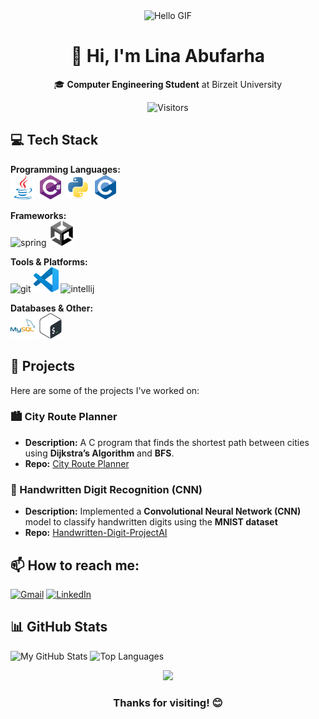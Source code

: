 <div align="center">
  <img src="https://user-images.githubusercontent.com/74038190/221352975-94759904-aa4c-4032-a8ab-b546efb9c478.gif" width="200" alt="Hello GIF">
  <h1>👋 Hi, I'm Lina Abufarha</h1>
  <p>🎓 <b>Computer Engineering Student</b> at Birzeit University</p>
  
  ![Visitors](https://komarev.com/ghpvc/?username=LinaAbufaraha&style=flat&color=blue)
</div>

## 💻 Tech Stack

**Programming Languages:**  
<img src="https://raw.githubusercontent.com/devicons/devicon/master/icons/java/java-original.svg" alt="java" width="40" height="40"/>
  <img src="https://raw.githubusercontent.com/devicons/devicon/master/icons/csharp/csharp-original.svg" alt="csharp" width="40" height="40"/>
  <img src="https://raw.githubusercontent.com/devicons/devicon/master/icons/python/python-original.svg" alt="python" width="40" height="40"/>
  <img src="https://raw.githubusercontent.com/devicons/devicon/master/icons/c/c-original.svg" alt="c" width="40" height="40"/>

**Frameworks:**  
 <img src="https://www.vectorlogo.zone/logos/springio/springio-icon.svg" alt="spring" width="40" height="40"/>
  <img src="https://raw.githubusercontent.com/devicons/devicon/master/icons/unity/unity-original.svg" alt="unity" width="40" height="40"/>

**Tools & Platforms:**  
<img src="https://www.vectorlogo.zone/logos/git-scm/git-scm-icon.svg" alt="git" width="40" height="40"/>
  <img src="https://raw.githubusercontent.com/devicons/devicon/master/icons/vscode/vscode-original.svg" alt="vscode" width="40" height="40"/>
  <img src="https://upload.wikimedia.org/wikipedia/commons/9/9c/IntelliJ_IDEA_Icon.svg" alt="intellij" width="40" height="40"/>

**Databases & Other:**  
<img src="https://raw.githubusercontent.com/devicons/devicon/master/icons/mysql/mysql-original-wordmark.svg" alt="mysql" width="40" height="40"/>
 <img src="https://raw.githubusercontent.com/devicons/devicon/master/icons/bash/bash-original.svg" alt="bash" width="40" height="40"/>


## 📌 Projects  
Here are some of the projects I've worked on:  

### 🏙️ City Route Planner  
- **Description:** A C program that finds the shortest path between cities using **Dijkstra’s Algorithm** and **BFS**.  
- **Repo:** [City Route Planner](https://github.com/LinaAbufaraha/City-Route-Planner)  

### 🤖 Handwritten Digit Recognition (CNN)  
- **Description:** Implemented a **Convolutional Neural Network (CNN)** model to classify handwritten digits using the **MNIST dataset**  
- **Repo:** [Handwritten-Digit-ProjectAI](https://github.com/LinaAbufaraha/Handwritten-Digit-Recognition-using-CNN-ProjectAI)

##  📫 How to reach me:
[![Gmail](https://img.shields.io/badge/-linaabufarha1@gmail.com-D14836?logo=gmail&logoColor=white)](mailto:linaabufarha1@gmail.com)
  [![LinkedIn](https://img.shields.io/badge/-LinkedIn-0077B5?logo=linkedin&logoColor=white)](https://www.linkedin.com/in/lina-abufarha-937734273/)


## 📊 GitHub Stats
![My GitHub Stats](https://github-readme-stats.vercel.app/api?username=LinaAbufaraha&show_icons=true&theme=radical)
![Top Languages](https://github-readme-stats.vercel.app/api/top-langs/?username=LinaAbufaraha&layout=compact&theme=radical)

<div align="center">
 
  <img src="https://media.giphy.com/media/3o7abuJ8lCW1f5CmO4/giphy.gif" width="200">
  <h3>Thanks for visiting! 😊</h3>
</div>



